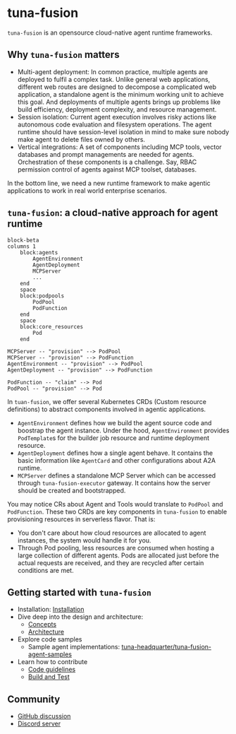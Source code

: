 # tuna-fusion

`tuna-fusion` is an opensource cloud-native agent runtime frameworks.

## Why `tuna-fusion` matters

* Multi-agent deployment: In common practice, multiple agents are deployed to  fulfil a complex task. Unlike general web applications, different web routes are designed to decompose a complicated web application, a standalone agent is the minimum working unit to achieve this goal. And deployments of multiple agents brings up problems like build efficiency, deployment complexity, and resource management.
* Session isolation: Current agent execution involves risky actions like autonomous code evaluation and filesystem operations. The agent runtime should have session-level isolation in mind to make sure nobody make agent to delete files owned by others.
* Vertical integrations: A set of components including MCP tools, vector databases and prompt managements are needed for agents. Orchestration of these components is a challenge. Say, RBAC permission control of agents against MCP toolset, databases.

In the bottom line, we need a new runtime framework to make agentic applications to work in real world enterprise scenarios.

## `tuna-fusion`: a cloud-native approach for agent runtime

```mermaid
block-beta
columns 1
    block:agents
        AgentEnvironment
        AgentDeployment
        MCPServer
        ...
    end
    space
    block:podpools
        PodPool
        PodFunction
    end
    space
    block:core_resources
        Pod
    end

MCPServer -- "provision" --> PodPool
MCPServer -- "provision" --> PodFunction
AgentEnvironment -- "provision" --> PodPool
AgentDeployment -- "provision" --> PodFunction

PodFunction -- "claim" --> Pod
PodPool -- "provision" --> Pod

```

In `tuan-fusion`, we offer several Kubernetes CRDs (Custom resource definitions) to abstract components involved in agentic applications. 

* `AgentEnvironment` defines how we build the agent source code and boostrap the agent instance. Under the hood, `AgentEnvironment` provides `PodTemplate`s for the builder job resource and runtime deployment resource.
* `AgentDeployment` defines how a single agent behave. It contains the basic information like `AgentCard` and other configurations about A2A runtime.
* `MCPServer` defines a standalone MCP Server which can be accessed through `tuna-fusion-executor` gateway. It contains how the server should be created and bootstrapped. 

You may notice CRs about Agent and Tools would translate to `PodPool` and `PodFunction`. These two CRDs are key components in `tuna-fusion` to enable provisioning resources in serverless flavor. That is:

* You don't care about how cloud resources are allocated to agent instances, the system would handle it for you.
* Through Pod pooling, less resources are consumed when hosting a large collection of different agents. Pods are allocated just before the actual requests are received, and they are recycled after certain conditions are met.


## Getting started with `tuna-fusion`

* Installation: [Installation](installation.md)
* Dive deep into the design and architecture: 
  * [Concepts](concepts.md)
  * [Architecture](architecture.md)
* Explore code samples
  * Sample agent implementations: [tuna-headquarter/tuna-fusion-agent-samples](https://github.com/tuna-headquater/tuna-fusion-agent-samples)
* Learn how to contribute
  * [Code guidelines](contributor-guide/code-guidelines.md)
  * [Build and Test](contributor-guide/build-and-test.md)

## Community

* [GitHub discussion](https://github.com/tuna-headquater/tuna-fusion/discussions)
* [Discord server](https://discord.gg/SkQsFgdC)

